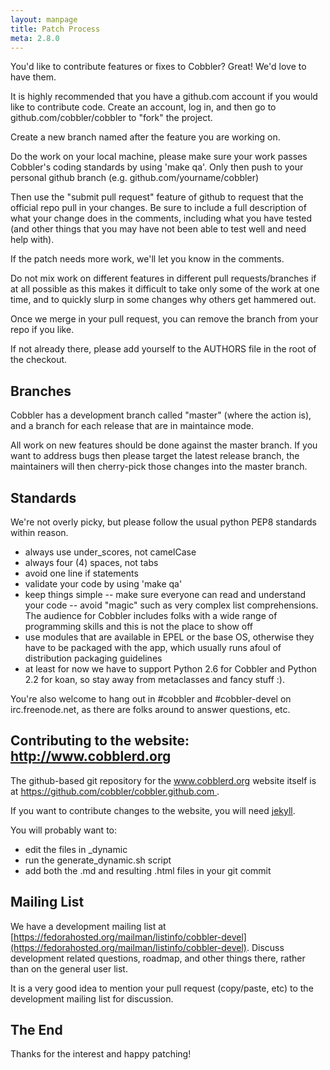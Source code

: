 ```yaml
---
layout: manpage
title: Patch Process
meta: 2.8.0
---
```


You'd like to contribute features or fixes to Cobbler? Great! We'd
love to have them.

It is highly recommended that you have a github.com account if you would
like to contribute code.   Create an account, log in, and then go
to github.com/cobbler/cobbler to "fork" the project.

Create a new branch named after the feature you are working on.

Do the work on your local machine, please make sure your work passes Cobbler's
coding standards by using 'make qa'. Only then push to your personal github
branch (e.g. github.com/yourname/cobbler)

Then use the "submit pull request" feature of github to request that
the official repo pull in your changes.  Be sure to include a full
description of what your change does in the comments, including
what you have tested (and other things that you may have not been
able to test well and need help with).

If the patch needs more work, we'll let you know in the comments.

Do not mix work on different features in different pull requests/branches if at
all possible as this makes it difficult to take only some of the work at
one time, and to quickly slurp in some changes why others get hammered out.

Once we merge in your pull request, you can remove the branch from your repo if you
like.   

If not already there, please add yourself to the AUTHORS file in the root of the checkout.

## Branches

Cobbler has a development branch called "master" (where the action is),
and a branch for each release that are in maintaince mode.

All work on new features should be done against the master branch. 
If you want to address bugs then please target the latest release branch,
the maintainers will then cherry-pick those changes into the master branch.

## Standards

We're not overly picky, but please follow the usual python PEP8 standards
within reason.   

-   always use under\_scores, not camelCase
-   always four (4) spaces, not tabs
-   avoid one line if statements
-   validate your code by using 'make qa'
-   keep things simple -- make sure everyone can read and     understand your code -- avoid "magic" such as very
    complex list comprehensions.   The audience for Cobbler     includes folks with a wide range of programming skills and
    this is not the place to show off
-   use modules that are available in EPEL or the base OS, otherwise they have to be packaged with the app, which usually runs afoul of distribution packaging guidelines
-   at least for now we have to support Python 2.6 for Cobbler and
    Python 2.2 for koan, so stay away from metaclasses and fancy stuff
    :).

You're also welcome to hang out in \#cobbler and
\#cobbler-devel on irc.freenode.net, as there are folks around to
answer questions, etc.

## Contributing to the website: http://www.cobblerd.org

The github-based git repository for the www.cobblerd.org website itself is at [ https://github.com/cobbler/cobbler.github.com ]( https://github.com/cobbler/cobbler.github.com ).

If you want to contribute changes to the website, you will need [jekyll](http://jekyllrb.com).

You will probably want to:

-   edit the files in _dynamic
-   run the generate_dynamic.sh script
-   add both the .md and resulting .html files in your git commit

## Mailing List

We have a development mailing list at [https://fedorahosted.org/mailman/listinfo/cobbler-devel](https://fedorahosted.org/mailman/listinfo/cobbler-devel).  Discuss development related questions,
roadmap, and other things there, rather than on the general user list.

It is a very good idea to mention your pull request (copy/paste, etc) to the development mailing
list for discussion.

## The End

Thanks for the interest and happy patching!
